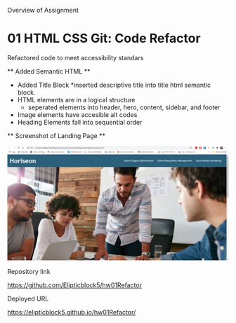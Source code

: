 Overview of Assignment
# 01 HTML CSS Git: Code Refactor

Refactored code to meet accessibility standars

** Added Semantic HTML **

* Added Title Block
    *inserted descriptive title into title html semantic block.
* HTML elements are in a logical structure
    * seperated elements into header, hero, content, sidebar, and footer
* Image elements have accesible alt codes
* Heading Elements fall into sequential order


** Screenshot of Landing Page **

![Landing Page](./assets/images/Screenshot-Horiseon.jpg)


Repository link

https://github.com/Elipticblock5/hw01Refactor

Deployed URL

https://elipticblock5.github.io/hw01Refactor/






